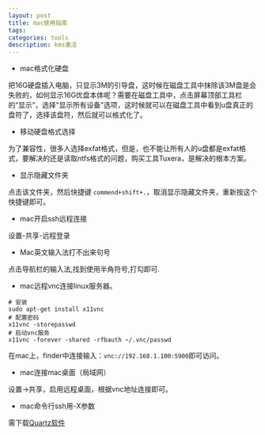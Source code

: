 ```yaml
---
layout: post
title: mac使用指南
tags:
categories: tools
description: kms激活
---
```


* mac格式化硬盘

把16G硬盘插入电脑，只显示3M的引导盘，这时候在磁盘工具中抹除该3M盘是会失败的，如何显示16G优盘本体呢？需要在磁盘工具中，点击屏幕顶部工具栏的“显示”，选择“显示所有设备”选项，这时候就可以在磁盘工具中看到u盘真正的盘符了，选择该盘符，然后就可以格式化了。

* 移动硬盘格式选择

为了兼容性，很多人选择exfat格式，但是，也不能让所有人的u盘都是exfat格式，要解决的还是读取ntfs格式的问题，购买工具Tuxera，是解决的根本方案。

* 显示隐藏文件夹

点击该文件夹，然后快捷键 `commend+shift+.`，取消显示隐藏文件夹，重新按这个快捷键即可。

* mac开启ssh远程连接

设置-共享-远程登录

* Mac英文输入法打不出来句号

点击导航栏的输入法,找到使用半角符号,打勾即可.

* mac远程vnc连接linux服务器。

```
# 安装
sudo apt-get install x11vnc 
# 配置密码
x11vnc -storepasswd
# 启动vnc服务
x11vnc -forever -shared -rfbauth ~/.vnc/passwd
```

在mac上，finder中连接输入：`vnc://192.168.1.100:5900`即可访问。

* mac连接mac桌面（局域网）

设置->共享，启用远程桌面，根据vnc地址连接即可。

* mac命令行ssh用-X参数

需下载[Quartz软件](https://www.xquartz.org/)

